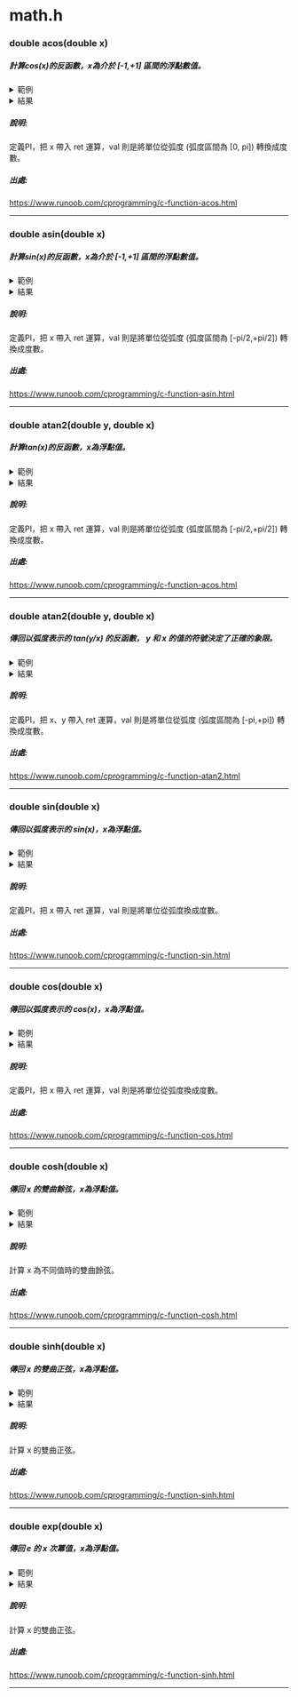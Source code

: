 # math.h
### double acos(double x)
##### 計算cos(x)的反函數，x為介於 [-1,+1] 區間的浮點數值。
<details>
<summary>範例</summary>
   
```C
#include <stdio.h>
#include <math.h>

#define PI 3.14159265

int main ()
{
   double x, ret, val;

   x = 0.9;
   val = 180.0 / PI;

   ret = acos(x) * val;
   printf("%lf 的反余弦是 %lf 度", x, ret);
   
   return(0);
}
```
</details>

<details>
<summary>結果</summary>

```C
0.900000 的反余弦是 25.855040 度
```
</details>

##### 說明:
定義PI，把 x 帶入 ret 運算，val 則是將單位從弧度 (弧度區間為 [0, pi]) 轉換成度數。
##### 出處:
https://www.runoob.com/cprogramming/c-function-acos.html
***
### double asin(double x)
##### 計算sin(x)的反函數，x為介於 [-1,+1] 區間的浮點數值。
<details>
<summary>範例</summary>
   
```C
#include <stdio.h>
#include <math.h>

#define PI 3.14159265

int main ()
{
   double x, ret, val;
   x = 0.9;
   val = 180.0 / PI;

   ret = asin(x) * val;
   printf("%lf 的反正弦是 %lf 度", x, ret);
   
   return(0);
}
```
</details>

<details>
<summary>結果</summary>

```C
0.900000 的反正弦是 64.190609 度
```
</details>

##### 說明:
定義PI，把 x 帶入 ret 運算，val 則是將單位從弧度 (弧度區間為  [-pi/2,+pi/2]) 轉換成度數。
##### 出處:
https://www.runoob.com/cprogramming/c-function-asin.html
***
### double atan2(double y, double x)
##### 計算tan(x)的反函數，x為浮點值。
<details>
<summary>範例</summary>
   
```C
#include <stdio.h>
#include <math.h>

#define PI 3.14159265

int main ()
{
   double x, ret, val;
   x = 1.0;
   val = 180.0 / PI;

   ret = atan (x) * val;
   printf("%lf 的反正切是 %lf 度", x, ret);
   
   return(0);
}
```
</details>

<details>
<summary>結果</summary>

```C
1.000000 的反正切是 45.000000 度
```
</details>

##### 說明:
定義PI，把 x 帶入 ret 運算，val 則是將單位從弧度 (弧度區間為 [-pi/2,+pi/2]) 轉換成度數。
##### 出處:
https://www.runoob.com/cprogramming/c-function-acos.html
***
### double atan2(double y, double x)
##### 傳回以弧度表示的 tan(y/x) 的反函數， y 和 x 的值的符號決定了正確的象限。
<details>
<summary>範例</summary>
   
```C
#include <stdio.h>
#include <math.h>

#define PI 3.14159265

int main ()
{
   double x, y, ret, val;

   x = -7.0;
   y = 7.0;
   val = 180.0 / PI;

   ret = atan2 (y,x) * val;
   printf("x = %lf, y = %lf 的反正切", x, y);
   printf("是 %lf 度\n", ret);
  
   return(0);
}
```
</details>

<details>
<summary>結果</summary>

```C
x = -7.000000, y = 7.000000 的反正切是 135.000000 度
```
</details>

##### 說明:
定義PI，把 x、y 帶入 ret 運算，val 則是將單位從弧度 (弧度區間為 [-pi,+pi]) 轉換成度數。
##### 出處:
https://www.runoob.com/cprogramming/c-function-atan2.html
***
### double sin(double x)
##### 傳回以弧度表示的 sin(x)，x為浮點值。
<details>
<summary>範例</summary>
   
```C
#include <stdio.h>
#include <math.h>

#define PI 3.14159265

int main ()
{
   double x, ret, val;

   x = 45.0;
   val = PI / 180;
   ret = sin(x*val);
   printf("%lf 的正弦是 %lf 度", x, ret);
   
   return(0);
}
```
</details>

<details>
<summary>結果</summary>

```C
45.000000 的正弦是 0.707107 度
```
</details>

##### 說明:
定義PI，把 x 帶入 ret 運算，val 則是將單位從弧度換成度數。
##### 出處:
https://www.runoob.com/cprogramming/c-function-sin.html
***
### double cos(double x)
##### 傳回以弧度表示的 cos(x)，x為浮點值。
<details>
<summary>範例</summary>
   
```C
#include <stdio.h>
#include <math.h>

#define PI 3.14159265

int main ()
{
   double x, ret, val;

   x = 60.0;
   val = PI / 180.0;
   ret = cos( x*val );
   printf("%lf 的余弦是 %lf 度\n", x, ret);
   
   x = 90.0;
   val = PI / 180.0;
   ret = cos( x*val );
   printf("%lf 的余弦是 %lf 度\n", x, ret);
   
   return(0);
}
```
</details>

<details>
<summary>結果</summary>

```C
60.000000 的余弦是 0.500000 度
90.000000 的余弦是 0.000000 度
```
</details>

##### 說明:
定義PI，把 x 帶入 ret 運算，val 則是將單位從弧度換成度數。
##### 出處:
https://www.runoob.com/cprogramming/c-function-cos.html
***
### double cosh(double x)
##### 傳回 x 的雙曲餘弦，x為浮點值。
<details>
<summary>範例</summary>
   
```C
#include <stdio.h>
#include <math.h>

int main ()
{
   double x;

   x = 0.5;
   printf("%lf 的双曲余弦是 %lf\n", x, cosh(x));

   x = 1.0;
   printf("%lf 的双曲余弦是 %lf\n", x, cosh(x));

   x = 1.5;
   printf("%lf 的双曲余弦是 %lf\n", x, cosh(x));

   return(0);
}
```
</details>

<details>
<summary>結果</summary>

```C
0.500000 的双曲余弦是 1.127626
1.000000 的双曲余弦是 1.543081
1.500000 的双曲余弦是 2.352410
```
</details>

##### 說明:
計算 x 為不同值時的雙曲餘弦。
##### 出處:
https://www.runoob.com/cprogramming/c-function-cosh.html
***
### double sinh(double x)
##### 傳回 x 的雙曲正弦，x為浮點值。
<details>
<summary>範例</summary>
   
```C
#include <stdio.h>
#include <math.h>

int main ()
{
   double x, ret;
   x = 0.5;

   ret = sinh(x);
   printf("%lf 的双曲正弦是 %lf 度", x, ret);
   
   return(0);
}
```
</details>

<details>
<summary>結果</summary>

```C
0.500000 的双曲正弦是 0.521095 度
```
</details>

##### 說明:
計算 x 的雙曲正弦。
##### 出處:
https://www.runoob.com/cprogramming/c-function-sinh.html
***
### double exp(double x)
##### 傳回 e 的 x 次冪值，x為浮點值。
<details>
<summary>範例</summary>
   
```C
#include <stdio.h>
#include <math.h>

int main ()
{
   double x, ret;
   x = 0.5;

   ret = sinh(x);
   printf("%lf 的双曲正弦是 %lf 度", x, ret);
   
   return(0);
}
```
</details>

<details>
<summary>結果</summary>

```C
0.500000 的双曲正弦是 0.521095 度
```
</details>

##### 說明:
計算 x 的雙曲正弦。
##### 出處:
https://www.runoob.com/cprogramming/c-function-sinh.html
***
